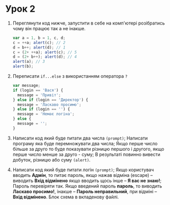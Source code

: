# Урок 2

1. Переглянути код нижче, запустити в себе на комп'ютері розібратись чому він працює так а не інакше.
    ```js
    var a = 1, b = 1, c, d;
    c = ++a; alert(c); // 2
    d = b++; alert(d); // 1
    c = (2+ ++a); alert(c); // 5
    d = (2+ b++); alert(d); // 4
    alert(a); // 3
    alert(b);
    ```
2. Переписати ```if...else``` з використанням оператора ```?```
    ```js
    var message;
    if (login == 'Вася') {
      message = 'Привіт';
    } else if (login == 'Директор') {
      message = 'Ласкаво просимо';
    } else if (login == '') {
      message = 'Немає логіна';
    } else {
      message = '';
    }
    ```
      
3. Написати код який буде питати два числа ```(prompt)```;
   Написати програму яка буде перемножувати два числа;
   Якщо перше число більше за друго то буде показувати різницю першого і другого, якщо перше число менше за друго - суму;
   В результаті повинно вивести добуток, різницю або суму  ```(alert)```.

4. Написати код який буде питати логін ```(prompt)```;
  Якщо користувач вводить **Адмін**, то питає пароль, якщо нажав відміна (escape) – виводить **Вхід відмінено** якщо вводить щось інше – **Я вас не знаю!**;
  Пароль перевіряти так. Якщо введений пароль **пароль**, то виводить **Ласкаво просимо!**, інакше – **Пароль неправильний**, при відміні – **Вхід відмінено**.
  Блок схема в вкладенову файлі.


